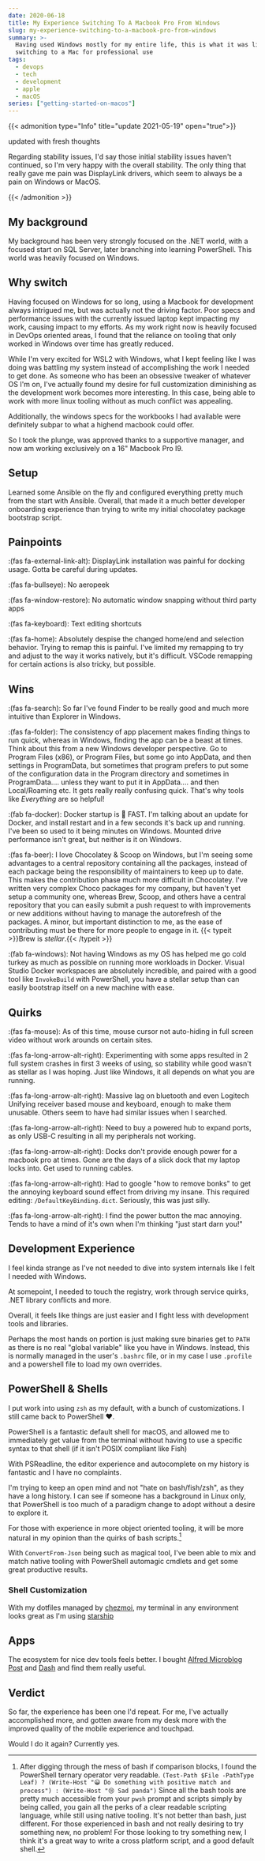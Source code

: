 ```yaml
---
date: 2020-06-18
title: My Experience Switching To A Macbook Pro From Windows
slug: my-experience-switching-to-a-macbook-pro-from-windows
summary: >-
  Having used Windows mostly for my entire life, this is what it was like
  switching to a Mac for professional use
tags:
  - devops
  - tech
  - development
  - apple
  - macOS
series: ["getting-started-on-macos"]
---
```


{{< admonition type="Info" title="update 2021-05-19" open="true">}}

updated with fresh thoughts

Regarding stability issues, I'd say those initial stability issues haven't continued, so I'm very happy with the overall stability.
The only thing that really gave me pain was DisplayLink drivers, which seem to always be a pain on Windows or MacOS.

{{< /admonition >}}

## My background

My background has been very strongly focused on the .NET world, with a focused start on SQL Server, later branching into learning PowerShell.
This world was heavily focused on Windows.

## Why switch

Having focused on Windows for so long, using a Macbook for development always intrigued me, but was actually not the driving factor.
Poor specs and performance issues with the currently issued laptop kept impacting my work, causing impact to my efforts. As my work right now is heavily focused in DevOps oriented areas, I found that the reliance on tooling that only worked in Windows over time has greatly reduced.

While I'm very excited for WSL2 with Windows, what I kept feeling like I was doing was battling my system instead of accomplishing the work I needed to get done.
As someone who has been an obsessive tweaker of whatever OS I'm on, I've actually found my desire for full customization diminishing as the development work becomes more interesting.
In this case, being able to work with more linux tooling without as much conflict was appealing.

Additionally, the windows specs for the workbooks I had available were definitely subpar to what a highend macbook could offer.

So I took the plunge, was approved thanks to a supportive manager, and now am working exclusively on a 16" Macbook Pro I9.

## Setup

Learned some Ansible on the fly and configured everything pretty much from the start with Ansible.
Overall, that made it a much better developer onboarding experience than trying to write my initial chocolatey package bootstrap script.

## Painpoints

:(fas fa-external-link-alt): DisplayLink installation was painful for docking usage.
Gotta be careful during updates.

:(fas fa-bullseye): No aeropeek

:(fas fa-window-restore): No automatic window snapping without third party apps

:(fas fa-keyboard): Text editing shortcuts

:(fas fa-home): Absolutely despise the changed home/end and selection behavior.
Trying to remap this is painful.
I've limited my remapping to try and adjust to the way it works natively, but it's difficult.
VSCode remapping for certain actions is also tricky, but possible.

## Wins

:(fas fa-search): So far I've found Finder to be really good and much more intuitive than Explorer in Windows.

:(fas fa-folder): The consistency of app placement makes finding things to run quick, whereas in Windows, finding the app can be a beast at times.
Think about this from a new Windows developer perspective. Go to Program Files (x86), or Program Files, but some go into AppData, and then settings in ProgramData, but sometimes that program prefers to put some of the configuration data in the Program directory and sometimes in ProgramData.... unless they want to put it in AppData.... and then Local/Roaming etc. It gets really really confusing quick.
That's why tools like _Everything_ are so helpful!

:(fab fa-docker): Docker startup is 🚀 FAST. I'm talking about an update for Docker, and install restart and in a few seconds it's back up and running.
I've been so used to it being minutes on Windows.
Mounted drive performance isn't great, but neither is it on Windows.

:(fas fa-beer): I love Chocolatey & Scoop on Windows, but I'm seeing some advantages to a central repository containing all the packages, instead of each package being the responsibility of maintainers to keep up to date.
This makes the contribution phase much more difficult in Chocolatey. I've written very complex Choco packages for my company, but haven't yet setup a community one, whereas Brew, Scoop, and others have a central repository that you can easily submit a push request to with improvements or new additions without having to manage the autorefresh of the packages.
A minor, but important distinction to me, as the ease of contributing must be there for more people to engage in it.
{{< typeit  >}}Brew is _stellar_.{{< /typeit >}}

:(fab fa-windows): Not having Windows as my OS has helped me go cold turkey as much as possible on running more workloads in Docker.
Visual Studio Docker workspaces are absolutely incredible, and paired with a good tool like `InvokeBuild` with PowerShell, you have a stellar setup than can easily bootstrap itself on a new machine with ease.

## Quirks

:(fas fa-mouse): As of this time, mouse cursor not auto-hiding in full screen video without work arounds on certain sites.

:(fas fa-long-arrow-alt-right): Experimenting with some apps resulted in 2 full system crashes in first 3 weeks of using, so stability while good wasn't as stellar as I was hoping. Just like Windows, it all depends on what you are running.

:(fas fa-long-arrow-alt-right): Massive lag on bluetooth and even Logitech Unifying receiver based mouse and keyboard, enough to make them unusable.
Others seem to have had similar issues when I searched.

:(fas fa-long-arrow-alt-right): Need to buy a powered hub to expand ports, as only USB-C resulting in all my peripherals not working.

:(fas fa-long-arrow-alt-right): Docks don't provide enough power for a macbook pro at times.
Gone are the days of a slick dock that my laptop locks into.
Get used to running cables.

:(fas fa-long-arrow-alt-right): Had to google "how to remove bonks" to get the annoying keyboard sound effect from driving my insane. This required editing: `/DefaultKeyBinding.dict`. Seriously, this was just silly.

:(fas fa-long-arrow-alt-right): I find the power button the mac annoying.
Tends to have a mind of it's own when I'm thinking "just start darn you!"

## Development Experience

I feel kinda strange as I've not needed to dive into system internals like I felt I needed with Windows.

At somepoint, I needed to touch the registry, work through service quirks, .NET library conflicts and more.

Overall, it feels like things are just easier and I fight less with development tools and libraries.

Perhaps the most hands on portion is just making sure binaries get to `PATH` as there is no real "global variable" like you have in Windows.
Instead, this is normally managed in the user's `.bashrc` file, or in my case I use `.profile` and a powershell file to load my own overrides.

## PowerShell & Shells

I put work into using `zsh` as my default, with a bunch of customizations.
I still came back to PowerShell ❤️.

PowerShell is a fantastic default shell for macOS, and allowed me to immediately get value from the terminal without having to use a specific syntax to that shell (if it isn't POSIX compliant like Fish)

With PSReadline, the editor experience and autocomplete on my history is fantastic and I have no complaints.

I'm trying to keep an open mind and not "hate on bash/fish/zsh", as they have a long history.
I can see if someone has a background in Linux only, that PowerShell is too much of a paradigm change to adopt without a desire to explore it.

For those with experience in more object oriented tooling, it will be more natural in my opinion than the quirks of bash scripts.[^bash-quirks]

With `ConvertFrom-Json` being such as magical tool, I've been able to mix and match native tooling with PowerShell automagic cmdlets and get some great productive results.

### Shell Customization

With my dotfiles managed by [chezmoi](https://www.chezmoi.io/), my terminal in any environment looks great as I'm using [starship](https://starship.rs/)

## Apps

The ecosystem for nice dev tools feels better.
I bought [Alfred Microblog Post](2020-06-24t16-03-49-00-00.md "alfred microblog") and [Dash](https://kapeli.com/dash) and find them really useful.

## Verdict

So far, the experience has been one I'd repeat.
For me, I've actually accomplished more, and gotten aware from my desk more with the improved quality of the mobile experience and touchpad.

Would I do it again?
Currently yes.

[^bash-quirks]: After digging through the mess of bash if comparison blocks, I found the PowerShell ternary operator very readable.
`(Test-Path $File -PathType Leaf) ? (Write-Host "😀 Do something with positive match and process") : (Write-Host "😢 Sad panda")`
Since all the bash tools are pretty much accessible from your `pwsh` prompt and scripts simply by being called, you gain all the perks of a clear readable scripting language, while still using native tooling.
It's not better than bash, just different.
For those experienced in bash and not really desiring to try something new, no problem!
For those looking to try something new, I think it's a great way to write a cross platform script, and a good default shell.
